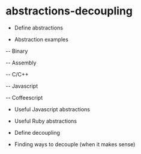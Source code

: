 # abstractions-decoupling

- Define abstractions

- Abstraction examples

-- Binary

-- Assembly

-- C/C++

-- Javascript

-- Coffeescript

- Useful Javascript abstractions

- Useful Ruby abstractions

- Define decoupling

- Finding ways to decouple (when it makes sense)
